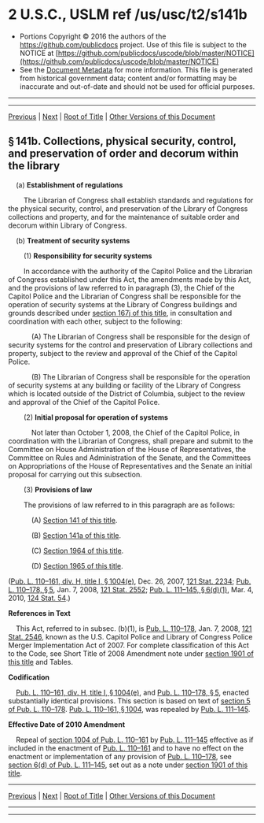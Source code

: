 ---
---

# 2 U.S.C., USLM ref /us/usc/t2/s141b

* Portions Copyright © 2016 the authors of the https://github.com/publicdocs project.
  Use of this file is subject to the NOTICE at [https://github.com/publicdocs/uscode/blob/master/NOTICE](https://github.com/publicdocs/uscode/blob/master/NOTICE)
* See the [Document Metadata](././../../../..//README.md) for more information.
  This file is generated from historical government data; content and/or formatting may be inaccurate and out-of-date and should not be used for official purposes.

----------
----------

[Previous](./../../../..//us/usc/t2/ch5/m__us_usc_t2_s141a.md) | [Next](./../../../..//us/usc/t2/ch5/m__us_usc_t2_s142.md) | [Root of Title](./../../../../) | [Other Versions of this Document](https://publicdocs.github.io/go/links?ns=uslm&ref=%2Fus%2Fusc%2Ft2%2Fs141b)

## § 141b. Collections, physical security, control, and preservation of order and decorum within the library

    (a) __Establishment of regulations__ 

        The Librarian of Congress shall establish standards and regulations for the physical security, control, and preservation of the Library of Congress collections and property, and for the maintenance of suitable order and decorum within Library of Congress.

    (b) __Treatment of security systems__ 

        (1) __Responsibility for security systems__ 

        In accordance with the authority of the Capitol Police and the Librarian of Congress established under this Act, the amendments made by this Act, and the provisions of law referred to in paragraph (3), the Chief of the Capitol Police and the Librarian of Congress shall be responsible for the operation of security systems at the Library of Congress buildings and grounds described under [section 167j of this title][/us/usc/t2/s167j], in consultation and coordination with each other, subject to the following:

            (A) The Librarian of Congress shall be responsible for the design of security systems for the control and preservation of Library collections and property, subject to the review and approval of the Chief of the Capitol Police.

            (B) The Librarian of Congress shall be responsible for the operation of security systems at any building or facility of the Library of Congress which is located outside of the District of Columbia, subject to the review and approval of the Chief of the Capitol Police.

        (2) __Initial proposal for operation of systems__ 

            Not later than October 1, 2008, the Chief of the Capitol Police, in coordination with the Librarian of Congress, shall prepare and submit to the Committee on House Administration of the House of Representatives, the Committee on Rules and Administration of the Senate, and the Committees on Appropriations of the House of Representatives and the Senate an initial proposal for carrying out this subsection.

        (3) __Provisions of law__ 

        The provisions of law referred to in this paragraph are as follows:

            (A) [Section 141 of this title][/us/usc/t2/s141].

            (B) [Section 141a of this title][/us/usc/t2/s141a].

            (C) [Section 1964 of this title][/us/usc/t2/s1964].

            (D) [Section 1965 of this title][/us/usc/t2/s1965].

([Pub. L. 110–161, div. H, title I, § 1004(e)][/us/pl/110/161/s1004/e], Dec. 26, 2007, [121 Stat. 2234][/us/stat/121/2234]; [Pub. L. 110–178, § 5][/us/pl/110/178/s5], Jan. 7, 2008, [121 Stat. 2552][/us/stat/121/2552]; [Pub. L. 111–145, § 6(d)(1)][/us/pl/111/145/s6/d/1], Mar. 4, 2010, [124 Stat. 54][/us/stat/124/54].)

 __References in Text__ 

    This Act, referred to in subsec. (b)(1), is [Pub. L. 110–178][/us/pl/110/178], Jan. 7, 2008, [121 Stat. 2546][/us/stat/121/2546], known as the U.S. Capitol Police and Library of Congress Police Merger Implementation Act of 2007. For complete classification of this Act to the Code, see Short Title of 2008 Amendment note under [section 1901 of this title][/us/usc/t2/s1901] and Tables.

 __Codification__ 

    [Pub. L. 110–161, div. H, title I, § 1004(e)][/us/pl/110/161/s1004/e], and [Pub. L. 110–178, § 5][/us/pl/110/178/s5], enacted substantially identical provisions. This section is based on text of [section 5 of Pub. L. 110–178][/us/pl/110/178/s5]. [Pub. L. 110–161, § 1004][/us/pl/110/161/s1004], was repealed by [Pub. L. 111–145][/us/pl/111/145].

 __Effective Date of 2010 Amendment__ 

    Repeal of [section 1004 of Pub. L. 110–161][/us/pl/110/161/s1004] by [Pub. L. 111–145][/us/pl/111/145] effective as if included in the enactment of [Pub. L. 110–161][/us/pl/110/161] and to have no effect on the enactment or implementation of any provision of [Pub. L. 110–178][/us/pl/110/178], see [section 6(d) of Pub. L. 111–145][/us/pl/111/145/s6/d], set out as a note under [section 1901 of this title][/us/usc/t2/s1901].

----------

[Previous](./../../../..//us/usc/t2/ch5/m__us_usc_t2_s141a.md) | [Next](./../../../..//us/usc/t2/ch5/m__us_usc_t2_s142.md) | [Root of Title](./../../../../) | [Other Versions of this Document](https://publicdocs.github.io/go/links?ns=uslm&ref=%2Fus%2Fusc%2Ft2%2Fs141b)

----------
----------

[/us/usc/t2/s167j]: https://publicdocs.github.io/go/links?ns=uslm&ref=%2Fus%2Fusc%2Ft2%2Fs167j
[/us/usc/t2/s141]: https://publicdocs.github.io/go/links?ns=uslm&ref=%2Fus%2Fusc%2Ft2%2Fs141
[/us/usc/t2/s141a]: https://publicdocs.github.io/go/links?ns=uslm&ref=%2Fus%2Fusc%2Ft2%2Fs141a
[/us/usc/t2/s1964]: https://publicdocs.github.io/go/links?ns=uslm&ref=%2Fus%2Fusc%2Ft2%2Fs1964
[/us/usc/t2/s1965]: https://publicdocs.github.io/go/links?ns=uslm&ref=%2Fus%2Fusc%2Ft2%2Fs1965
[/us/pl/110/161/s1004/e]: https://publicdocs.github.io/go/links?ns=uslm&ref=%2Fus%2Fpl%2F110%2F161%2Fs1004%2Fe
[/us/stat/121/2234]: https://publicdocs.github.io/go/links?ns=uslm&ref=%2Fus%2Fstat%2F121%2F2234
[/us/pl/110/178/s5]: https://publicdocs.github.io/go/links?ns=uslm&ref=%2Fus%2Fpl%2F110%2F178%2Fs5
[/us/stat/121/2552]: https://publicdocs.github.io/go/links?ns=uslm&ref=%2Fus%2Fstat%2F121%2F2552
[/us/pl/111/145/s6/d/1]: https://publicdocs.github.io/go/links?ns=uslm&ref=%2Fus%2Fpl%2F111%2F145%2Fs6%2Fd%2F1
[/us/stat/124/54]: https://publicdocs.github.io/go/links?ns=uslm&ref=%2Fus%2Fstat%2F124%2F54
[/us/pl/110/178]: https://publicdocs.github.io/go/links?ns=uslm&ref=%2Fus%2Fpl%2F110%2F178
[/us/stat/121/2546]: https://publicdocs.github.io/go/links?ns=uslm&ref=%2Fus%2Fstat%2F121%2F2546
[/us/usc/t2/s1901]: https://publicdocs.github.io/go/links?ns=uslm&ref=%2Fus%2Fusc%2Ft2%2Fs1901
[/us/pl/110/161/s1004/e]: https://publicdocs.github.io/go/links?ns=uslm&ref=%2Fus%2Fpl%2F110%2F161%2Fs1004%2Fe
[/us/pl/110/178/s5]: https://publicdocs.github.io/go/links?ns=uslm&ref=%2Fus%2Fpl%2F110%2F178%2Fs5
[/us/pl/110/178/s5]: https://publicdocs.github.io/go/links?ns=uslm&ref=%2Fus%2Fpl%2F110%2F178%2Fs5
[/us/pl/110/161/s1004]: https://publicdocs.github.io/go/links?ns=uslm&ref=%2Fus%2Fpl%2F110%2F161%2Fs1004
[/us/pl/111/145]: https://publicdocs.github.io/go/links?ns=uslm&ref=%2Fus%2Fpl%2F111%2F145
[/us/pl/110/161/s1004]: https://publicdocs.github.io/go/links?ns=uslm&ref=%2Fus%2Fpl%2F110%2F161%2Fs1004
[/us/pl/111/145]: https://publicdocs.github.io/go/links?ns=uslm&ref=%2Fus%2Fpl%2F111%2F145
[/us/pl/110/161]: https://publicdocs.github.io/go/links?ns=uslm&ref=%2Fus%2Fpl%2F110%2F161
[/us/pl/110/178]: https://publicdocs.github.io/go/links?ns=uslm&ref=%2Fus%2Fpl%2F110%2F178
[/us/pl/111/145/s6/d]: https://publicdocs.github.io/go/links?ns=uslm&ref=%2Fus%2Fpl%2F111%2F145%2Fs6%2Fd
[/us/usc/t2/s1901]: https://publicdocs.github.io/go/links?ns=uslm&ref=%2Fus%2Fusc%2Ft2%2Fs1901



